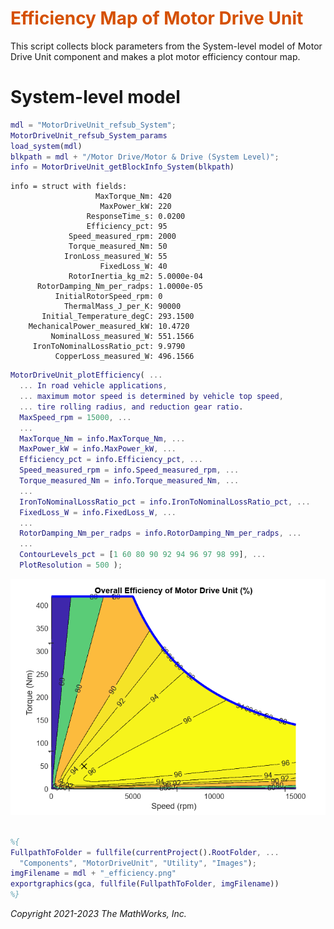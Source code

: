 
# <span style="color:rgb(213,80,0)">Efficiency Map of Motor Drive Unit</span>

This script collects block parameters from the System\-level model of Motor Drive Unit component and makes a plot motor efficiency contour map.

# System\-level model
```matlab
mdl = "MotorDriveUnit_refsub_System";
MotorDriveUnit_refsub_System_params
load_system(mdl)
blkpath = mdl + "/Motor Drive/Motor & Drive (System Level)";
info = MotorDriveUnit_getBlockInfo_System(blkpath)
```

```matlabTextOutput
info = struct with fields:
                   MaxTorque_Nm: 420
                    MaxPower_kW: 220
                 ResponseTime_s: 0.0200
                 Efficiency_pct: 95
             Speed_measured_rpm: 2000
             Torque_measured_Nm: 50
            IronLoss_measured_W: 55
                    FixedLoss_W: 40
             RotorInertia_kg_m2: 5.0000e-04
      RotorDamping_Nm_per_radps: 1.0000e-05
          InitialRotorSpeed_rpm: 0
            ThermalMass_J_per_K: 90000
       Initial_Temperature_degC: 293.1500
    MechanicalPower_measured_kW: 10.4720
         NominalLoss_measured_W: 551.1566
     IronToNominalLossRatio_pct: 9.9790
          CopperLoss_measured_W: 496.1566

```

```matlab
MotorDriveUnit_plotEfficiency( ...
  ... In road vehicle applications,
  ... maximum motor speed is determined by vehicle top speed,
  ... tire rolling radius, and reduction gear ratio. 
  MaxSpeed_rpm = 15000, ...
  ...
  MaxTorque_Nm = info.MaxTorque_Nm, ...
  MaxPower_kW = info.MaxPower_kW, ...
  Efficiency_pct = info.Efficiency_pct, ...
  Speed_measured_rpm = info.Speed_measured_rpm, ...
  Torque_measured_Nm = info.Torque_measured_Nm, ...
  ...
  IronToNominalLossRatio_pct = info.IronToNominalLossRatio_pct, ...
  FixedLoss_W = info.FixedLoss_W, ...
  ...
  RotorDamping_Nm_per_radps = info.RotorDamping_Nm_per_radps, ...
  ...
  ContourLevels_pct = [1 60 80 90 92 94 96 97 98 99], ...
  PlotResolution = 500 );
```

<center><img src="media/MotorDriveUnit_note_Efficiency_System_media/figure_0.png" width="562" alt="figure_0.png"></center>


```matlab

%{
FullpathToFolder = fullfile(currentProject().RootFolder, ...
  "Components", "MotorDriveUnit", "Utility", "Images");
imgFilename = mdl + "_efficiency.png"
exportgraphics(gca, fullfile(FullpathToFolder, imgFilename))
%}
```

*Copyright 2021\-2023 The MathWorks, Inc.*

